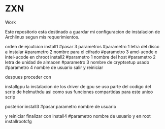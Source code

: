 # ZXN
Work

Este repositorio esta destinado a guardar mi configuracion de instalacion de Archlinux segun mis requerimientos.

orden de ejcutcion
install1
#pasar 3 parametros
#parametro 1 letra del disco a instalar
#parametro 2 nombre para el cifrado
#parametro 3 amd-ucode o intel-ucode
en chroot
install2
#parametro 1 nombre del host
#parametro 2 letra de unidad de almacen
#parametro 3 nombre de cryptsetup usado
#parametro 4 nombre de usuario
salir y reiniciar

despues proceder con 

installgpu
la instalacion de los driver de gpu se uso parte del codigo del scrip de helmuthdu asi como sus funciones compartidas para este unico scrip

posterior 
install3
#pasar parametro nombre de usuario

y reiniciar
finalizar con
install4
#parametro nombre de usuario
y en root 
installrootcfg
